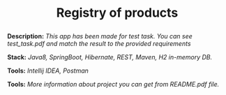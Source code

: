 <h1>
  <p align="center">Registry of products</p>
</h1>


<b>Description:</b> <em>This app has been made for test task. You can see test_task.pdf and match the result to the provided requirements</em>

<b>Stack:</b> <em>Java8, SpringBoot, Hibernate, REST, Maven, H2 in-memory DB. </em>

<b>Tools:</b> <em>Intellij IDEA, Postman</em>

<b>Tools:</b> <em>More information about project you can get from README.pdf file.</em>

